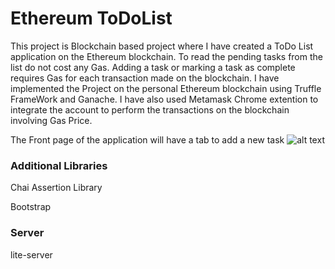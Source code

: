 # Ethereum ToDoList

This project is Blockchain based project where I have created a ToDo List application on the Ethereum blockchain. To read the pending tasks from the list do not cost any Gas. Adding a task or marking a task as complete requires Gas for each transaction made on the blockchain. I have implemented the Project on the personal Ethereum blockchain using Truffle FrameWork and Ganache. I have also used Metamask Chrome extention to integrate the account to perform the transactions on the blockchain involving Gas Price.

The Front page of the application will have a tab to add a new task
![alt text](https://github.com/dhwanitsharma/ethereum_ToDoList/tree/master/images/TodoList1.JPG?raw=true)

### Additional Libraries
Chai Assertion Library

Bootstrap

### Server
lite-server
